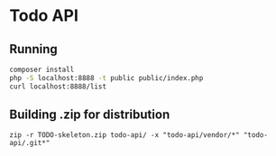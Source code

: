 # Todo API


## Running
```bash
composer install
php -S localhost:8888 -t public public/index.php
curl localhost:8888/list
```

## Building .zip for distribution

`zip -r TODO-skeleton.zip todo-api/ -x "todo-api/vendor/*" "todo-api/.git*"`
